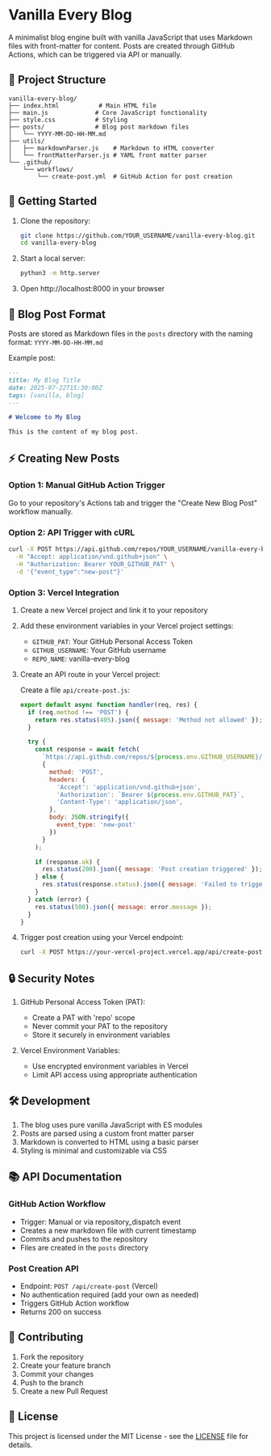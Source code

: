 # Vanilla Every Blog

A minimalist blog engine built with vanilla JavaScript that uses Markdown files with front-matter for content. Posts are created through GitHub Actions, which can be triggered via API or manually.

## 📁 Project Structure

```
vanilla-every-blog/
├── index.html           # Main HTML file
├── main.js             # Core JavaScript functionality
├── style.css           # Styling
├── posts/              # Blog post markdown files
│   └── YYYY-MM-DD-HH-MM.md
├── utils/
│   ├── markdownParser.js    # Markdown to HTML converter
│   └── frontMatterParser.js # YAML front matter parser
└── .github/
    └── workflows/
        └── create-post.yml  # GitHub Action for post creation
```

## 🚀 Getting Started

1. Clone the repository:
   ```bash
   git clone https://github.com/YOUR_USERNAME/vanilla-every-blog.git
   cd vanilla-every-blog
   ```

2. Start a local server:
   ```bash
   python3 -m http.server
   ```

3. Open http://localhost:8000 in your browser

## 📝 Blog Post Format

Posts are stored as Markdown files in the `posts` directory with the naming format: `YYYY-MM-DD-HH-MM.md`

Example post:
```markdown
---
title: My Blog Title
date: 2025-07-22T15:30:00Z
tags: [vanilla, blog]
---

# Welcome to My Blog

This is the content of my blog post.
```

## ⚡ Creating New Posts

### Option 1: Manual GitHub Action Trigger
Go to your repository's Actions tab and trigger the "Create New Blog Post" workflow manually.

### Option 2: API Trigger with cURL
```bash
curl -X POST https://api.github.com/repos/YOUR_USERNAME/vanilla-every-blog/dispatches \
  -H "Accept: application/vnd.github+json" \
  -H "Authorization: Bearer YOUR_GITHUB_PAT" \
  -d '{"event_type":"new-post"}'
```

### Option 3: Vercel Integration

1. Create a new Vercel project and link it to your repository

2. Add these environment variables in your Vercel project settings:
   - `GITHUB_PAT`: Your GitHub Personal Access Token
   - `GITHUB_USERNAME`: Your GitHub username
   - `REPO_NAME`: vanilla-every-blog

3. Create an API route in your Vercel project:

   Create a file `api/create-post.js`:
   ```javascript
   export default async function handler(req, res) {
     if (req.method !== 'POST') {
       return res.status(405).json({ message: 'Method not allowed' });
     }

     try {
       const response = await fetch(
         `https://api.github.com/repos/${process.env.GITHUB_USERNAME}/${process.env.REPO_NAME}/dispatches`,
         {
           method: 'POST',
           headers: {
             'Accept': 'application/vnd.github+json',
             'Authorization': `Bearer ${process.env.GITHUB_PAT}`,
             'Content-Type': 'application/json',
           },
           body: JSON.stringify({
             event_type: 'new-post'
           })
         }
       );

       if (response.ok) {
         res.status(200).json({ message: 'Post creation triggered' });
       } else {
         res.status(response.status).json({ message: 'Failed to trigger post creation' });
       }
     } catch (error) {
       res.status(500).json({ message: error.message });
     }
   }
   ```

4. Trigger post creation using your Vercel endpoint:
   ```bash
   curl -X POST https://your-vercel-project.vercel.app/api/create-post
   ```

## 🔒 Security Notes

1. GitHub Personal Access Token (PAT):
   - Create a PAT with 'repo' scope
   - Never commit your PAT to the repository
   - Store it securely in environment variables

2. Vercel Environment Variables:
   - Use encrypted environment variables in Vercel
   - Limit API access using appropriate authentication

## 🛠️ Development

1. The blog uses pure vanilla JavaScript with ES modules
2. Posts are parsed using a custom front matter parser
3. Markdown is converted to HTML using a basic parser
4. Styling is minimal and customizable via CSS

## 📚 API Documentation

### GitHub Action Workflow
- Trigger: Manual or via repository_dispatch event
- Creates a new markdown file with current timestamp
- Commits and pushes to the repository
- Files are created in the `posts` directory

### Post Creation API
- Endpoint: `POST /api/create-post` (Vercel)
- No authentication required (add your own as needed)
- Triggers GitHub Action workflow
- Returns 200 on success

## 🤝 Contributing

1. Fork the repository
2. Create your feature branch
3. Commit your changes
4. Push to the branch
5. Create a new Pull Request

## 📄 License

This project is licensed under the MIT License - see the [LICENSE](LICENSE) file for details.
